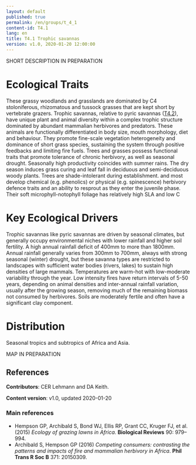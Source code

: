 ```yaml
---
layout: default
published: true
permalink: /en/groups/t_4_1
content-id: T4.1
lang: en
title: T4.1 Trophic savannas
version: v1.0, 2020-01-20 12:00:00
---
```


SHORT DESCRIPTION IN PREPARATION

# Ecological Traits
 
These grassy woodlands and grasslands are dominated by C4 stoloniferous, rhizomatous and tussock grasses that are kept short by vertebrate grazers. Trophic savannas, relative to pyric savannas ([T4.2](/explore/groups/T4.2)), have unique plant and animal diversity within a complex trophic structure dominated by abundant mammalian herbivores and predators. These animals are functionally differentiated in body size, mouth morphology, diet and behaviour. They promote fine-scale vegetation heterogeneity and dominance of short grass species, sustaining the system through positive feedbacks and limiting fire fuels. Trees and grasses possess functional traits that promote tolerance of chronic herbivory, as well as seasonal drought. Seasonally high productivity coincides with summer rains. The dry season induces grass curing and leaf fall in deciduous and semi-deciduous woody plants. Trees are shade-intolerant during establishment. and most develop chemical (e.g. phenolics) or physical (e.g. spinescence) herbivory defence traits and an ability to resprout as they enter the juvenile phase. Their soft microphyll-notophyll foliage has relatively high SLA and low C
 
# Key Ecological Drivers
 
Trophic savannas like pyric savannas are driven by seasonal climates, but generally occupy environmental niches with lower rainfall and higher soil fertility. A high annual rainfall deficit of 400mm to more than 1800mm. Annual rainfall generally varies from 300mm to 700mm, always with strong seasonal (winter) drought, but these savanna types are restricted to landscapes with sufficient water bodies (rivers, lakes) to sustain high densities of large mammals. Temperatures are warm-hot with low-moderate variability through the year. Low intensity fires have return intervals of 5-50 years, depending on animal densities and inter-annual rainfall variation, usually after the growing season, removing much of the remaining biomass not consumed by herbivores. Soils are moderately fertile and often have a significant clay component.
 
# Distribution
 
Seasonal tropics and subtropics of Africa and Asia.

MAP IN PREPARATION

## References

**Contributors**: CER Lehmann and DA Keith.

**Content version**: v1.0, updated 2020-01-20

### Main references
* Hempson GP, Archibald S, Bond WJ, Ellis RP, Grant CC, Kruger FJ, et al.  (2015) *Ecology of grazing lawns in Africa*. **Biological Reviews** 90: 979–994.
* Archibald S, Hempson GP  (2016) *Competing consumers: contrasting the patterns and impacts of fire and mammalian herbivory in Africa*. **Phil Trans R Soc B** 371: 20150309.



